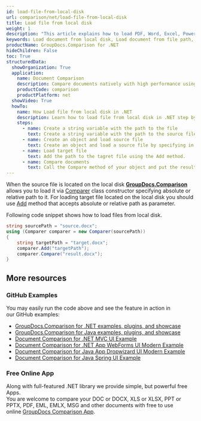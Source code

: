 ```yaml
---
id: load-file-from-local-disk
url: comparison/net/load-file-from-local-disk
title: Load file from local disk
weight: 1
description: "This article explains how to load PDF, Word, Excel, PowerPoint documents from local disk when using GroupDocs.Comparison for .NET."
keywords: Load document from local disk, Load document from file path, Load document with GroupDocs.Comparison
productName: GroupDocs.Comparison for .NET
hideChildren: False
toc: True
structuredData:
  showOrganization: True
  application:
    name: Document Comparison
    description: Compare documents natively with high performance using C# language and GroupDocs.Comparison for .NET
    productCode: comparison
    productPlatform: net
  showVideo: True
  howTo:
    name: How Load file from local disk in .NET
    description: Learn how to load file from local disk in .NET step by step
    steps:
      - name: Create a string variable with the path to the file
        text: Create a string variable with the path to the source file. You may specify absolute or relative file path as per your requirements.
      - name: Create an object and load source file
        text: Create an object and load a source file by specifying in the parameter a string variable.
      - name: Load target file
        text: Add the path to the tagret file using the Add method.
      - name: Compare documents
        text: Call the Compare method of your object and put the resulting file path parameter and the options object.
---
```


When the source file is located on the local disk **[GroupDocs.Comparison](https://products.groupdocs.com/comparison/net)** allows you to load it via [Comparer](https://apireference.groupdocs.com/net/comparison/groupdocs.comparison/comparer) class constructor specifying absolute or relative path to it. For loading target file located on the local disk you should use [Add](https://apireference.groupdocs.com/net/comparison/groupdocs.comparison/comparer/methods/add/index) method that accepts absolute or relative path as parameter.

Following code snippet shows how to load files from local disk.

```csharp
string sourcePath = "source.docx";
using (Comparer comparer = new Comparer(sourcePath))
{
	string targetPath = "target.docx";
    comparer.Add("targetPath");
    comparer.Compare("result.docx");
}
```

## More resources

### GitHub Examples

You may easily run the code above and see the feature in action in our GitHub examples:

- [GroupDocs.Comparison for .NET examples, plugins, and showcase](https://github.com/groupdocs-comparison/GroupDocs.Comparison-for-.NET)
- [GroupDocs.Comparison for Java examples, plugins, and showcase](https://github.com/groupdocs-comparison/GroupDocs.Comparison-for-Java)
- [Document Comparison for .NET MVC UI Example](https://github.com/groupdocs-comparison/GroupDocs.Comparison-for-.NET-MVC)
- [Document Comparison for .NET App WebForms UI Modern Example](https://github.com/groupdocs-comparison/GroupDocs.Comparison-for-.NET-WebForms)
- [Document Comparison for Java App Dropwizard UI Modern Example](https://github.com/groupdocs-comparison/GroupDocs.Comparison-for-Java-Dropwizard)
- [Document Comparison for Java Spring UI Example](https://github.com/groupdocs-comparison/GroupDocs.Comparison-for-Java-Spring)

### Free Online App

Along with full-featured .NET library we provide simple, but powerful free Apps.  
You are welcome to compare your DOC or DOCX, XLS or XLSX, PPT or PPTX, PDF, EML, EMLX, MSG and other documents with free to use online [GroupDocs Comparison App](https://products.groupdocs.app/comparison).
